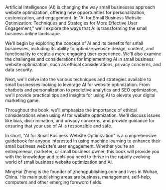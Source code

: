 
Artificial Intelligence (AI) is changing the way small businesses approach website optimization, offering new opportunities for personalization, customization, and engagement. In "AI for Small Business Website Optimization: Techniques and Strategies for More Effective User Engagement," we'll explore the ways that AI is transforming the small business online landscape.

We'll begin by exploring the concept of AI and its benefits for small businesses, including its ability to optimize website design, content, and functionality to create a more engaging user experience. We'll also examine the challenges and considerations for implementing AI in small business website optimization, such as ethical considerations, privacy concerns, and data security.

Next, we'll delve into the various techniques and strategies available to small businesses looking to leverage AI for website optimization. From chatbots and personalization to predictive analytics and SEO optimization, we'll provide practical tips and insights for using AI to elevate your digital marketing game.

Throughout the book, we'll emphasize the importance of ethical considerations when using AI for website optimization. We'll discuss issues like bias, discrimination, and privacy concerns, and provide guidance for ensuring that your use of AI is responsible and safe.

In short, "AI for Small Business Website Optimization" is a comprehensive guidebook for anyone interested in using machine learning to enhance their small business website's user engagement. Whether you're an entrepreneur, marketer, or small business owner, this book will provide you with the knowledge and tools you need to thrive in the rapidly evolving world of small business website optimization and AI.

MingHai Zheng is the founder of zhengpublishing.com and lives in Wuhan, China. His main publishing areas are business, management, self-help, computers and other emerging foreword fields.
